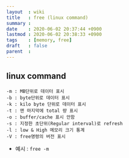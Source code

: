 ```yaml
---
layout  : wiki
title   : free (linux command)
summary : 
date    : 2020-06-02 20:37:44 +0900
lastmod : 2020-06-02 20:38:33 +0900
tags    : [memory, free]
draft   : false
parent  : 
---
```


## linux command

```
-m : MB단위로 데이터 표시
-b : byte단위로 데이터 표시
-k : kilo byte 단위로 데이터 표시
-t : 맨 마지막에 total 량 표시
-o : buffer/cache 표시 안함
-s : 지정한 초단위(Regular interval)로 refresh
-l : low & High 메모리 크기 통계
-V : free명령의 버전 표시
```

* 예시 : `free -m`
